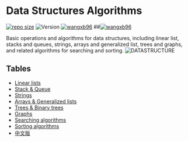 # Data Structures Algorithms  
[![repo size](https://img.shields.io/github/repo-size/wangxb96/Data_Structures_Algorithms)](https://github.com/wangxb96/Data_Structures_Algorithms) ![Version](https://img.shields.io/badge/Version-2.0-green) [![wangxb96](https://img.shields.io/badge/dynamic/json?color=0084ff&label=%E7%9F%A5%E4%B9%8E&query=%24.data.totalSubs&url=https%3A%2F%2Fapi.spencerwoo.com%2Fsubstats%2F%3Fsource%3Dzhihu%26queryKey%3Dmatrix-58-77)](https://www.zhihu.com/people/matrix-58-77) ##[![wangxb96](https://img.shields.io/twitter/follow/MatrixJLU?style=social&logo=twitter)](https://twitter.com/MatrixJLU) 

Basic operations and algorithms for data structures, including linear list, stacks and queues, strings, arrays and generalized list, trees and graphs, and related algorithms for searching and sorting.
![DATASTRUCTURE](https://github.com/wangxb96/Data_Structures_Algorithms/blob/master/DS.png)
## Tables
* [Linear lists](https://github.com/wangxb96/Data_Structures_Algorithms/tree/master/1%EF%BC%9ALinear%20lists)
* [Stack & Queue](https://github.com/wangxb96/Data_Structures_Algorithms/tree/master/2%EF%BC%9AStack%20%26%20Queue)
* [Strings](https://github.com/wangxb96/Data_Structures_Algorithms/tree/master/3%EF%BC%9AStrings)
* [Arrays & Generalized lists](https://github.com/wangxb96/Data_Structures_Algorithms/tree/master/4%EF%BC%9AArrays%20%26%20Generalized%20lists)
* [Trees & Binary trees](https://github.com/wangxb96/Data_Structures_Algorithms/tree/master/5%EF%BC%9ATrees%20%26%20Binary%20trees)
* [Graphs](https://github.com/wangxb96/Data_Structures_Algorithms/tree/master/6%EF%BC%9AGraphs)
* [Searching algorithms](https://github.com/wangxb96/Data_Structures_Algorithms/tree/master/7%EF%BC%9ASearching%20algorithms)
* [Sorting algorithms](https://github.com/wangxb96/Data_Structures_Algorithms/tree/master/8%EF%BC%9ASorting%20algorithms)
* [中文版](https://github.com/wangxb96/Data_Structures_Algorithms/tree/master/%E4%B8%AD%E6%96%87%E7%89%88-Chinese%20version)
